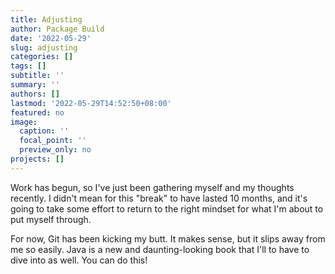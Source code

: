 ```yaml
---
title: Adjusting
author: Package Build
date: '2022-05-29'
slug: adjusting
categories: []
tags: []
subtitle: ''
summary: ''
authors: []
lastmod: '2022-05-29T14:52:50+08:00'
featured: no
image:
  caption: ''
  focal_point: ''
  preview_only: no
projects: []
---
```


Work has begun, so I've just been gathering myself and my thoughts recently. I didn't mean for this "break" to have lasted 10 months, and it's going to take some effort to return to the right mindset for what I'm about to put myself through.

For now, Git has been kicking my butt. It makes sense, but it slips away from me so easily. Java is a new and daunting-looking book that I'll to have to dive into as well. You can do this!
